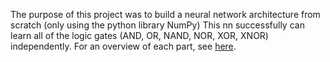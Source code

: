 The purpose of this project was to build a neural network architecture from scratch (only using the python library NumPy)
This nn successfully can learn all of the logic gates (AND, OR, NAND, NOR, XOR, XNOR) independently. For an overview of each part, see [here](https://medium.com/@aks.replies/how-to-write-a-simple-neural-network-from-scratch-with-python-learning-logic-gates-d960513681f9).
